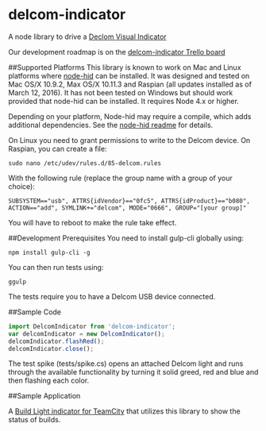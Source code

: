 delcom-indicator
===============

A node library to drive a [Declom Visual Indicator](http://www.delcomproducts.com/products_usblmp.asp)

Our development roadmap is on the [delcom-indicator Trello board](https://trello.com/b/m7d4l8qx/delcom-indicator)

##Supported Platforms
This library is known to work on Mac and Linux platforms where [node-hid](https://www.npmjs.org/package/node-hid) can
be installed.  It was designed and tested on Mac OS/X 10.9.2, Max OS/X 10.11.3 and Raspian (all updates installed as of March 12, 2016).
It has not been tested on Windows but should work provided that node-hid can be installed.  It requires Node 4.x or higher.

Depending on your platform, Node-hid may require a compile, which adds additional dependencies.  See the [node-hid readme](https://github.com/node-hid/node-hid) for details.

On Linux you need to grant permissions to write to the Delcom device.  On Raspian, you can create a file:

```shell
sudo nano /etc/udev/rules.d/85-delcom.rules
```

With the following rule (replace the group name with a group of your choice):

```shell
SUBSYSTEM=="usb", ATTRS{idVendor}=="0fc5", ATTRS{idProduct}=="b080", ACTION=="add", SYMLINK+="delcom", MODE="0666", GROUP="[your group]"
```

You will have to reboot to make the rule take effect.

##Development Prerequisites
You need to install gulp-cli globally using:

```shell
npm install gulp-cli -g
```

You can then run tests using:

```shell
ggulp
```

The tests require you to have a Delcom USB device connected.  

##Sample Code

```javascript
import DelcomIndicator from 'delcom-indicator';
var delcomIndicator = new DelcomIndicator();
delcomIndicator.flashRed();
delcomIndicator.close();
```

The test spike (tests/spike.cs) opens an attached Delcom light and runs through the available functionality by turning
it solid greed, red and blue and then flashing each color.  

##Sample Application

A [Build Light indicator for TeamCity](https://github.com/SouthsideSoftware/teamcity-buildlight) that utilizes this
library to show the status of builds.



